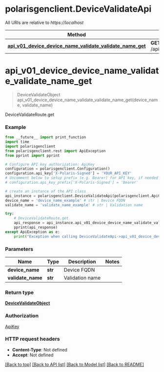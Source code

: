 # polarisgenclient.DeviceValidateApi

All URIs are relative to *https://localhost*

Method | HTTP request | Description
------------- | ------------- | -------------
[**api_v01_device_device_name_validate_validate_name_get**](DeviceValidateApi.md#api_v01_device_device_name_validate_validate_name_get) | **GET** /api/v0.1/device/{device_name}/validate/{validate_name} | DeviceValidateRoute.get


# **api_v01_device_device_name_validate_validate_name_get**
> DeviceValidateObject api_v01_device_device_name_validate_validate_name_get(device_name, validate_name)

DeviceValidateRoute.get

### Example
```python
from __future__ import print_function
import time
import polarisgenclient
from polarisgenclient.rest import ApiException
from pprint import pprint

# Configure API key authorization: ApiKey
configuration = polarisgenclient.Configuration()
configuration.api_key['X-Polaris-Signed'] = 'YOUR_API_KEY'
# Uncomment below to setup prefix (e.g. Bearer) for API key, if needed
# configuration.api_key_prefix['X-Polaris-Signed'] = 'Bearer'

# create an instance of the API class
api_instance = polarisgenclient.DeviceValidateApi(polarisgenclient.ApiClient(configuration))
device_name = 'device_name_example' # str | Device FQDN
validate_name = 'validate_name_example' # str | Validation name

try:
    # DeviceValidateRoute.get
    api_response = api_instance.api_v01_device_device_name_validate_validate_name_get(device_name, validate_name)
    pprint(api_response)
except ApiException as e:
    print("Exception when calling DeviceValidateApi->api_v01_device_device_name_validate_validate_name_get: %s\n" % e)
```

### Parameters

Name | Type | Description  | Notes
------------- | ------------- | ------------- | -------------
 **device_name** | **str**| Device FQDN | 
 **validate_name** | **str**| Validation name | 

### Return type

[**DeviceValidateObject**](DeviceValidateObject.md)

### Authorization

[ApiKey](../README.md#ApiKey)

### HTTP request headers

 - **Content-Type**: Not defined
 - **Accept**: Not defined

[[Back to top]](#) [[Back to API list]](../README.md#documentation-for-api-endpoints) [[Back to Model list]](../README.md#documentation-for-models) [[Back to README]](../README.md)

